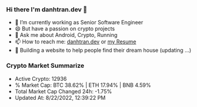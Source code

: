 ### Hi there I'm danhtran.dev 👋

- 🔭 I’m currently working as Senior Software Engineer
- 😄 But have a passion on crypto projects
- 💬 Ask me about Android, Crypto, Running 
- 📫 How to reach me: <a href="https://danhtran.dev" target="_blank">danhtran.dev</a> or <a href="Developer-Resume.pdf" target="_blank">my Resume</a>
- 🌱 Building a website to help people find their dream house (updating ...)

### Crypto Market Summarize
- Active Crypto: 12936
- % Market Cap: BTC 38.62% | ETH 17.94% | BNB 4.59%
- Total Market Cap Changed 24h: -1.75%
- Updated At: 8/22/2022, 12:39:22 PM
